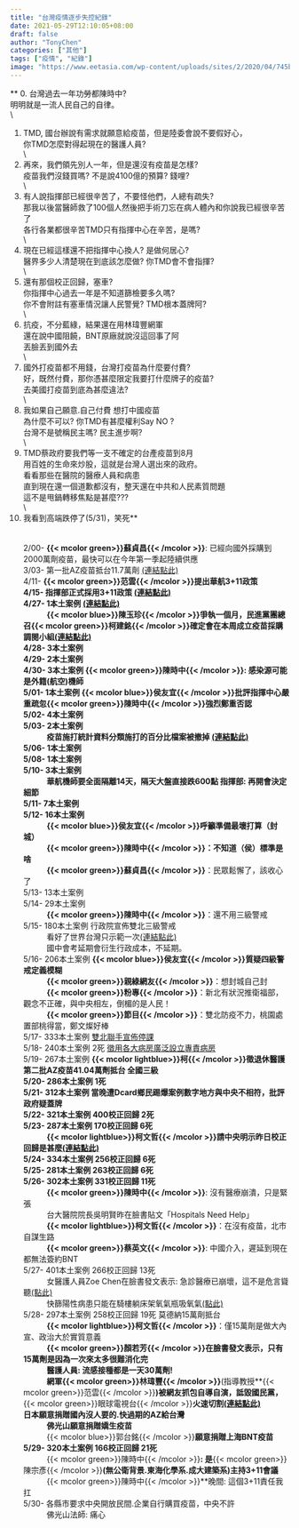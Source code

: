 ```yaml
---
title: "台灣疫情逐步失控紀錄"
date: 2021-05-29T12:10:05+08:00
draft: false
author: "TonyChen"
categories: ["其他"]
tags: ["疫情", "紀錄"]
image: "https://www.eetasia.com/wp-content/uploads/sites/2/2020/04/745b19a1-e84a-423a-8396-31041d28b39e.png"
---
```

**
0. 台灣過去一年功勞都陳時中?   
明明就是一流人民自己的自律。   
\
1. TMD, 國台辦說有需求就願意給疫苗，但是陸委會說不要假好心，    
你TMD怎麼對得起現在的醫護人員?    
\
2. 再來，我們領先別人一年，但是還沒有疫苗是怎樣?  
疫苗我們沒錢買嗎? 不是說4100億的預算? 錢哩?  
\
3. 有人說指揮部已經很辛苦了，不要怪他們，人總有疏失?   
那我以後當醫師救了100個人然後把手術刀忘在病人體內和你說我已經很辛苦了  
各行各業都很辛苦TMD只有指揮中心在辛苦，是嗎?  
\
4. 現在已經這樣還不把指揮中心換人? 是做何居心?  
醫界多少人清楚現在到底該怎麼做? 你TMD會不會指揮?   
\
5. 還有那個校正回歸，塞車?   
你指揮中心過去一年是不知道篩檢要多久嗎?      
你不會附註有塞車情況讓人民警覺? TMD根本蓋牌阿?  
\
6. 抗疫，不分藍綠，結果還在用林瑋豐網軍  
還在說中國阻饒，BNT原廠就說沒這回事了阿    
丟臉丟到國外去       
\
7. 國外打疫苗都不用錢，台灣打疫苗為什麼要付費?  
好，既然付費，那你憑甚麼限定我要打什麼牌子的疫苗?  
去美國打疫苗到底為甚麼違法?    
\
8. 我如果自己願意.自己付費 想打中國疫苗    
為什麼不可以? 你TMD有甚麼權利Say NO ?  
台灣不是號稱民主嗎? 民主進步啊?   
\
9. TMD蔡政府要我們等一支不確定的台產疫苗到8月      
用百姓的生命來炒股，這就是台灣人選出來的政府。     
看看那些在醫院的醫療人員和病患  
直到現在還一個道歉都沒有，整天還在中共和人民素質問題    
這不是甩鍋轉移焦點是甚麼???              
\
10. 我看到高端跌停了(5/31)，笑死**  
\
\
2/00- **{{< mcolor green>}}蘇貞昌{{< /mcolor >}}**: 已經向國外採購到2000萬劑疫苗，最快可以在今年第一季起陸續供應  
3/03- 第一批AZ疫苗抵台11.7萬劑 [(連結點此)](https://www.commonhealth.com.tw/article/83781)  
4/11- **{{< mcolor green>}}范雲{{< /mcolor >}}**提出華航3+11政策  
4/15- 指揮部正式採用3+11政策 [(連結點此)](https://dailyview.tw/Popular/Detail/10477)  
4/27- 1本土案例 [(連結點此)](https://covid-19.nchc.org.tw/cdcCards.php)  
&emsp;&emsp;&emsp;**{{< mcolor blue>}}陳玉珍{{< /mcolor >}}**爭執一個月，民進黨團總召**{{< mcolor green>}}柯建銘{{< /mcolor >}}**確定會在本周成立疫苗採購調閱小組[(連結點此)](https://www.chinatimes.com/realtimenews/20210427002967-260407?chdtv)     
4/28- 3本土案例  
4/29- 2本土案例  
4/30- 3本土案例 **{{< mcolor green>}}陳時中{{< /mcolor >}}**: 感染源可能是外籍(航空)機師   
5/01- 1本土案例 **{{< mcolor blue>}}侯友宜{{< /mcolor >}}**批評指揮中心嚴重疏忽**{{< mcolor green>}}陳時中{{< /mcolor >}}**強烈鄭重否認     
5/02- 4本土案例  
5/03- 2本土案例  
&emsp;&emsp;&emsp;疫苗施打統計資料分類施打的百分比檔案被撤掉 [(連結點此)](https://www.dcard.tw/f/2019_ncov/p/236016746)       
5/06- 1本土案例  
5/08- 1本土案例  
5/10- 3本土案例  
&emsp;&emsp;&emsp;華航機師要全面隔離14天，隔天大盤直接跌600點 指揮部: 再開會決定細節     
5/11- 7本土案例  
5/12- 16本土案例  
&emsp;&emsp;&emsp;**{{< mcolor blue>}}侯友宜{{< /mcolor >}}**呼籲準備最壞打算（封城）     
&emsp;&emsp;&emsp;**{{< mcolor green>}}陳時中{{< /mcolor >}}**：不知道（侯）標準是啥  
&emsp;&emsp;&emsp;**{{< mcolor green>}}蘇貞昌{{< /mcolor >}}**：民眾鬆懈了，該收心了       
5/13- 13本土案例  
5/14- 29本土案例     
&emsp;&emsp;&emsp;**{{< mcolor green>}}陳時中{{< /mcolor >}}**：還不用三級警戒  
5/15- 180本土案例 行政院宣佈雙北三級警戒   
&emsp;&emsp;&emsp;看好了世界台灣只示範一次[(連結點此)](https://zh.wikipedia.org/wiki/%E7%9C%8B%E5%A5%BD%E4%BA%86%E4%B8%96%E7%95%8C)   
&emsp;&emsp;&emsp;國中會考延期會衍生行政成本，不延期。  
5/16- 206本土案例 **{{< mcolor blue>}}侯友宜{{< /mcolor >}}**質疑四級警戒定義模糊  
&emsp;&emsp;&emsp;**{{< mcolor green>}}親綠網友{{< /mcolor >}}**：想封城自己封   
&emsp;&emsp;&emsp;**{{< mcolor green>}}粉專{{< /mcolor >}}**：新北有狀況推衛福部，觀念不正確，與中央相左，倒楣的是人民！    
&emsp;&emsp;&emsp;**{{< mcolor green>}}節目{{< /mcolor >}}**：雙北防疫不力，桃園處置部桃得當，鄭文燦好棒    
5/17- 333本土案例 [雙北聯手宣佈停課](https://www.ettoday.net/news/20210517/1983598.htm)  
5/18- 240本土案例 2死 [徵用各大病房廣泛設立專責病房](https://www.facebook.com/DoctorKoWJ/posts/3452929288142360)    
5/19- 267本土案例 **{{< mcolor lightblue>}}柯{{< /mcolor >}}**徵退休醫護 第二批AZ疫苗41.04萬劑抵台 全國三級   
5/20- 286本土案例 1死  
5/21- 312本土案例 當晚遭Dcard鄉民踢爆案例數字地方與中央不相符，批評政府疑蓋牌     
5/22- 321本土案例 400校正回歸 2死    
5/23- 287本土案例 170校正回歸 6死     
&emsp;&emsp;&emsp;**{{< mcolor lightblue>}}柯文哲{{< /mcolor >}}**請中央明示昨日校正回歸是甚麼[(連結點此)](https://udn.com/news/story/120940/5479680)    
5/24- 334本土案例 256校正回歸 6死  
5/25- 281本土案例 263校正回歸 6死  
5/26- 302本土案例 331校正回歸 11死  
&emsp;&emsp;&emsp;**{{< mcolor green>}}陳時中{{< /mcolor >}}**: 沒有醫療崩潰，只是緊張  
&emsp;&emsp;&emsp;台大醫院院長吳明賢昨在臉書貼文「Hospitals Need Help」  
&emsp;&emsp;&emsp;**{{< mcolor lightblue>}}柯文哲{{< /mcolor >}}**：在沒有疫苗，北市自謀生路   
&emsp;&emsp;&emsp;**{{< mcolor green>}}蔡英文{{< /mcolor >}}**: 中國介入，遲延到現在都無法簽約BNT        
5/27- 401本土案例 266校正回歸 13死   
&emsp;&emsp;&emsp;女醫護人員Zoe Chen在臉書發文表示: 急診醫療已崩壞，這不是危言聳聽[(點此)](https://www.facebook.com/hsiaojou.chen.5/posts/4582958575053074)  
&emsp;&emsp;&emsp;快篩陽性病患只能在騎樓躺床架氧氣瓶吸氧氣[(點此)](https://udn.com/news/story/122173/5489953)      
5/28- 297本土案例 258校正回歸 19死 莫德納15萬劑抵台  
&emsp;&emsp;&emsp;**{{< mcolor lightblue>}}柯文哲{{< /mcolor >}}**：僅15萬劑是做大內宣、政治大於實質意義     
&emsp;&emsp;&emsp;**{{< mcolor green>}}顏若芳{{< /mcolor >}}**在臉書發文表示，只有15萬劑是因為一次來太多很難消化完  
&emsp;&emsp;&emsp;醫護人員: 流感接種都是一天30萬劑!   
&emsp;&emsp;&emsp;網軍**{{< mcolor green>}}林瑋豐{{< /mcolor >}}**(指導教授**{{< mcolor green>}}范雲{{< /mcolor >}}**)被網友抓包自導自演，詆毀國民黨，**{{< mcolor green>}}眼球電視台{{< /mcolor >}}**火速切割[(連結點此)](https://tw.appledaily.com/local/20210525/G5GPMK6AU5BFDJFSL5X74VXIR4/)
&emsp;&emsp;&emsp;日本願意捐贈國內沒人要的.快過期的AZ給台灣  
&emsp;&emsp;&emsp;佛光山願意捐贈嬌生疫苗    
&emsp;&emsp;&emsp;**{{< mcolor blue>}}郭台銘{{< /mcolor >}}**願意捐贈上海BNT疫苗             
5/29- 320本土案例 166校正回歸 21死     
&emsp;&emsp;&emsp;**{{< mcolor green>}}陳時中{{< /mcolor >}}**: 是**{{< mcolor green>}}陳宗彥{{< /mcolor >}}**(無公衛背景.東海化學系.成大建築系)主持3+11會議  
&emsp;&emsp;&emsp;**{{< mcolor green>}}陳時中{{< /mcolor >}}**晚間: 這個3+11責任我扛    
5/30- 各縣市要求中央開放民間.企業自行購買疫苗，中央不許   
&emsp;&emsp;&emsp;佛光山法師: 痛心          
